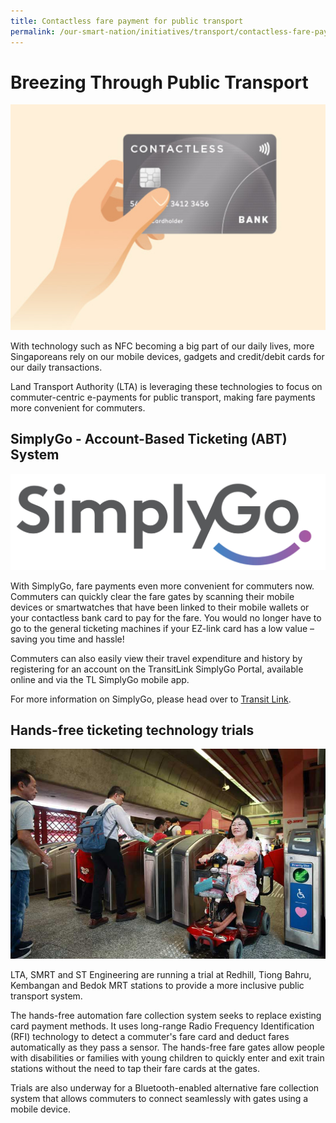 ```yaml
---
title: Contactless fare payment for public transport
permalink: /our-smart-nation/initiatives/transport/contactless-fare-payment
---
```


# Breezing Through Public Transport 

![contactless payments on public transport](/images/our-smart-nation/Initiatives/contactless-payment-transport.jpg)

With technology such as NFC becoming a big part of our daily lives, more Singaporeans rely on our mobile devices, gadgets and credit/debit cards for our daily transactions. 

Land Transport Authority (LTA) is leveraging these technologies to focus on commuter-centric e-payments for public transport, making fare payments more convenient for commuters.

## SimplyGo - Account-Based Ticketing (ABT) System

![SimplyGo logo](/images/our-smart-nation/Initiatives/SimplyGo-Logo.png)

With SimplyGo, fare payments even more convenient for commuters now. Commuters can quickly clear the fare gates by scanning their mobile devices or smartwatches that have been linked to their mobile wallets or your contactless bank card to pay for the fare. You would no longer have to go to the general ticketing machines if your EZ-link card has a low value – saving you time and hassle!

Commuters can also easily view their travel expenditure and history by registering for an account on the TransitLink SimplyGo Portal, available online and via the TL SimplyGo mobile app.

For more information on SimplyGo, please head over to <a href="https://simplygo.transitlink.com.sg/" target="_blank">Transit Link</a>.

## Hands-free ticketing technology trials

![hands free ticketing trial](/images/our-smart-nation/Initiatives/Smrt-hands-free-trial.jpeg)

LTA, SMRT and ST Engineering are running a trial at Redhill, Tiong Bahru, Kembangan and Bedok MRT stations to provide a more inclusive public transport system.

The hands-free automation fare collection system seeks to replace existing card payment methods. It uses long-range Radio Frequency Identification (RFI) technology to detect a commuter's fare card and deduct fares automatically as they pass a sensor. The hands-free fare gates allow people with disabilities or families with young children to quickly enter and exit train stations without the need to tap their fare cards at the gates.

Trials are also underway for a Bluetooth-enabled alternative fare collection system that allows commuters to connect seamlessly with gates using a mobile device. 
